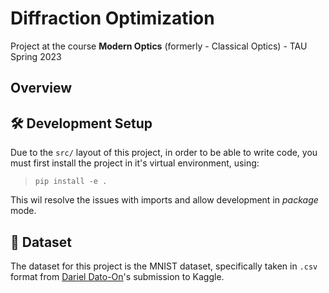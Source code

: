 # **Diffraction Optimization**

Project at the course **Modern Optics** (formerly - Classical Optics) - TAU Spring 2023

## **Overview**


## **🛠 Development Setup**

Due to the `src/` layout of this project, in order to be able to write code, you must first install the project in it's virtual environment, using:
> `pip install -e .`

This wil resolve the issues with imports and allow development in _package_ mode.

## **📝 Dataset**

The dataset for this project is the MNIST dataset, specifically taken in `.csv` format from [Dariel Dato-On](https://www.kaggle.com/datasets/oddrationale/mnist-in-csv)'s submission to Kaggle.